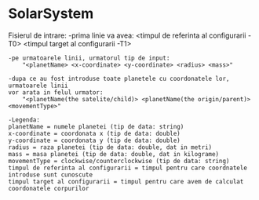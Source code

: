 # SolarSystem

Fisierul de intrare:
	-prima linie va avea:
		<timpul de referinta al configurarii - T0> <timpul target al configurarii -T1>
		
	-pe urmatoarele linii, urmatorul tip de input:
		"<planetName> <x-coordinate> <y-coordinate> <radius> <mass>"
		
	-dupa ce au fost introduse toate planetele cu coordonatele lor, urmatoarele linii
	vor arata in felul urmator:
		"<planetName(the satelite/child)> <planetName(the origin/parent)> <movementType>"
		
	-Legenda:
	planetName = numele planetei (tip de data: string)
	x-coordinate = coordonata x (tip de data: double)
	y-coordinate = coordonata y (tip de data: double)
	radius = raza planetei (tip de data: double, dat in metri)
	mass = masa planetei (tip de data: double, dat in kilograme)
	movementType = clockwise/counterclockwise (tip de data: string)
	timpul de referinta al configurarii = timpul pentru care coordnatele introduse sunt cunoscute
	timpul target al configurarii = timpul pentru care avem de calculat coordonatele corpurilor

 
